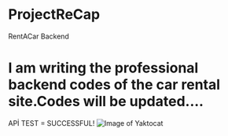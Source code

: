 # ProjectReCap
RentACar Backend
# I am writing the professional backend codes of the car rental site.Codes will be updated....

APİ TEST = SUCCESSFUL!
![Image of Yaktocat](https://i.hizliresim.com/3eqkslo.jpg) 
